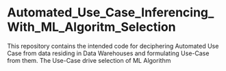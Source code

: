 # Automated_Use_Case_Inferencing_With_ML_Algoritm_Selection
This repository contains the intended code for deciphering Automated Use Case from data residing in Data Warehouses and formulating Use-Case from them. The Use-Case drive selection of ML Algorithm
